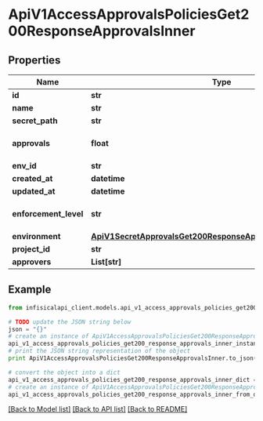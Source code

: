 # ApiV1AccessApprovalsPoliciesGet200ResponseApprovalsInner


## Properties
Name | Type | Description | Notes
------------ | ------------- | ------------- | -------------
**id** | **str** |  | 
**name** | **str** |  | 
**secret_path** | **str** |  | [optional] 
**approvals** | **float** |  | [optional] [default to 1]
**env_id** | **str** |  | 
**created_at** | **datetime** |  | 
**updated_at** | **datetime** |  | 
**enforcement_level** | **str** |  | [optional] [default to 'hard']
**environment** | [**ApiV1SecretApprovalsGet200ResponseApprovalsInnerEnvironment**](ApiV1SecretApprovalsGet200ResponseApprovalsInnerEnvironment.md) |  | 
**project_id** | **str** |  | 
**approvers** | **List[str]** |  | 

## Example

```python
from infisicalapi_client.models.api_v1_access_approvals_policies_get200_response_approvals_inner import ApiV1AccessApprovalsPoliciesGet200ResponseApprovalsInner

# TODO update the JSON string below
json = "{}"
# create an instance of ApiV1AccessApprovalsPoliciesGet200ResponseApprovalsInner from a JSON string
api_v1_access_approvals_policies_get200_response_approvals_inner_instance = ApiV1AccessApprovalsPoliciesGet200ResponseApprovalsInner.from_json(json)
# print the JSON string representation of the object
print ApiV1AccessApprovalsPoliciesGet200ResponseApprovalsInner.to_json()

# convert the object into a dict
api_v1_access_approvals_policies_get200_response_approvals_inner_dict = api_v1_access_approvals_policies_get200_response_approvals_inner_instance.to_dict()
# create an instance of ApiV1AccessApprovalsPoliciesGet200ResponseApprovalsInner from a dict
api_v1_access_approvals_policies_get200_response_approvals_inner_from_dict = ApiV1AccessApprovalsPoliciesGet200ResponseApprovalsInner.from_dict(api_v1_access_approvals_policies_get200_response_approvals_inner_dict)
```
[[Back to Model list]](../README.md#documentation-for-models) [[Back to API list]](../README.md#documentation-for-api-endpoints) [[Back to README]](../README.md)


